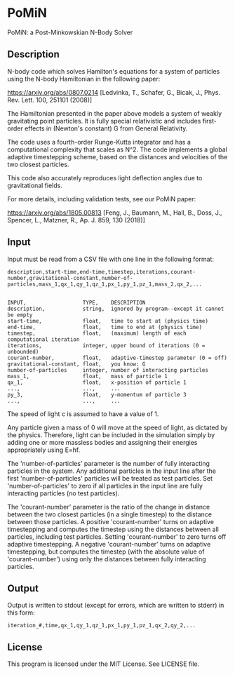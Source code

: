# PoMiN
PoMiN: a Post-Minkowskian N-Body Solver

## Description

N-body code which solves Hamilton's equations for a system of particles using
the N-body Hamiltonian in the following paper:

https://arxiv.org/abs/0807.0214 [Ledvinka, T., Schafer, G., Bicak, J., Phys. Rev. Lett. 100, 251101 (2008)]

The Hamiltonian presented in the paper above models a system of weakly
gravitating point particles. It is fully special relativistic and includes 
first-order effects in (Newton's constant) G from General Relativity.

The code uses a fourth-order Runge-Kutta integrator and has a computational
complexity that scales as N^2. The code implements a global adaptive
timestepping scheme, based on the distances and velocities of the two closest
particles.

This code also accurately reproduces light deflection angles due to gravitational 
fields.  

For more details, including validation tests, see our PoMiN paper:

https://arxiv.org/abs/1805.00813 [Feng, J., Baumann, M., Hall, B., Doss, J., Spencer, L., Matzner, R., Ap. J. 859, 130 (2018)]


## Input

Input must be read from a CSV file with one line in the following format:

    description,start-time,end-time,timestep,iterations,courant-number,gravitational-constant,number-of-particles,mass_1,qx_1,qy_1,qz_1,px_1,py_1,pz_1,mass_2,qx_2,...


    INPUT,                  TYPE,    DESCRIPTION  
    description,            string,  ignored by program--except it cannot be empty  
    start-time,             float,   time to start at (physics time)  
    end-time,               float,   time to end at (physics time)  
    timestep,               float,   (maximum) length of each computational iteration  
    iterations,             integer, upper bound of iterations (0 = unbounded)  
    courant-number,         float,   adaptive-timestep parameter (0 = off)  
    gravitational-constant, float,   you know: G  
    number-of-particles     integer, number of interacting particles
    mass_1,                 float,   mass of particle 1  
    qx_1,                   float,   x-position of particle 1  
    ...,                    ...,     ...  
    py_3,                   float,   y-momentum of particle 3  
    ...,                    ...,     ...  

The speed of light c is assumed to have a value of 1.

Any particle given a mass of 0 will move at the speed of light, as dictated by the
physics.  Therefore, light can be included in the simulation simply by adding one 
or more massless bodies and assigning their energies appropriately using E=hf.

The 'number-of-particles' parameter is the number of fully interacting particles in the 
system. Any additional particles in the input line after the first 'number-of-particles' 
particles will be treated as test particles. Set 'number-of-particles' to zero if all
particles in the input line are fully interacting particles (no test particles).

The 'courant-number' parameter is the ratio of the change in distance between the
two closest particles (in a single timestep) to the distance between those
particles. A positive 'courant-number' turns on adaptive timestepping and computes
the timestep using the distances between all particles, including test particles. 
Setting 'courant-number' to zero turns off adaptive timestepping. A negative 
'courant-number' turns on adaptive timestepping, but computes the timestep (with 
the absolute value of 'courant-number') using only the distances between fully 
interacting particles.


## Output

Output is written to stdout (except for errors, which are written to stderr) in
this form:

    iteration_#,time,qx_1,qy_1,qz_1,px_1,py_1,pz_1,qx_2,qy_2,...

## License

This program is licensed under the MIT License. See LICENSE file.

